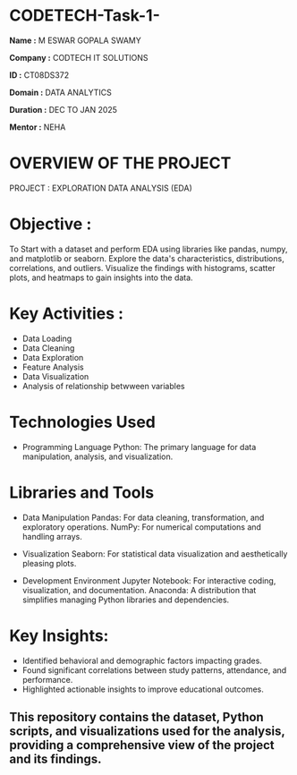 # CODETECH-Task-1-
**Name :** M ESWAR GOPALA SWAMY

**Company :**  CODTECH IT SOLUTIONS

**ID :** CT08DS372

**Domain :** DATA ANALYTICS

**Duration :** DEC TO JAN 2025

**Mentor :** NEHA

# OVERVIEW OF THE PROJECT
PROJECT : EXPLORATION DATA ANALYSIS (EDA) 
# Objective :
To Start with a dataset  and perform EDA using libraries like pandas, numpy,
and matplotlib or seaborn. Explore the data's characteristics, distributions, correlations,
and outliers. Visualize the findings with histograms, scatter plots, and heatmaps to
gain insights into the data.

# Key Activities :
* Data Loading
* Data Cleaning
* Data Exploration
* Feature Analysis
* Data Visualization
* Analysis of relationship betwween variables

# Technologies Used
* Programming Language
Python: The primary language for data manipulation, analysis, and visualization.

# Libraries and Tools
* Data Manipulation
Pandas: For data cleaning, transformation, and exploratory operations.
NumPy: For numerical computations and handling arrays.

* Visualization
Seaborn: For statistical data visualization and aesthetically pleasing plots.

* Development Environment
Jupyter Notebook: For interactive coding, visualization, and documentation.
Anaconda: A distribution that simplifies managing Python libraries and dependencies.

# Key Insights:

* Identified behavioral and demographic factors impacting grades.
* Found significant correlations between study patterns, attendance, and performance.
* Highlighted actionable insights to improve educational outcomes.

## This repository contains the dataset, Python scripts, and visualizations used for the analysis, providing a comprehensive view of the project and its findings.
